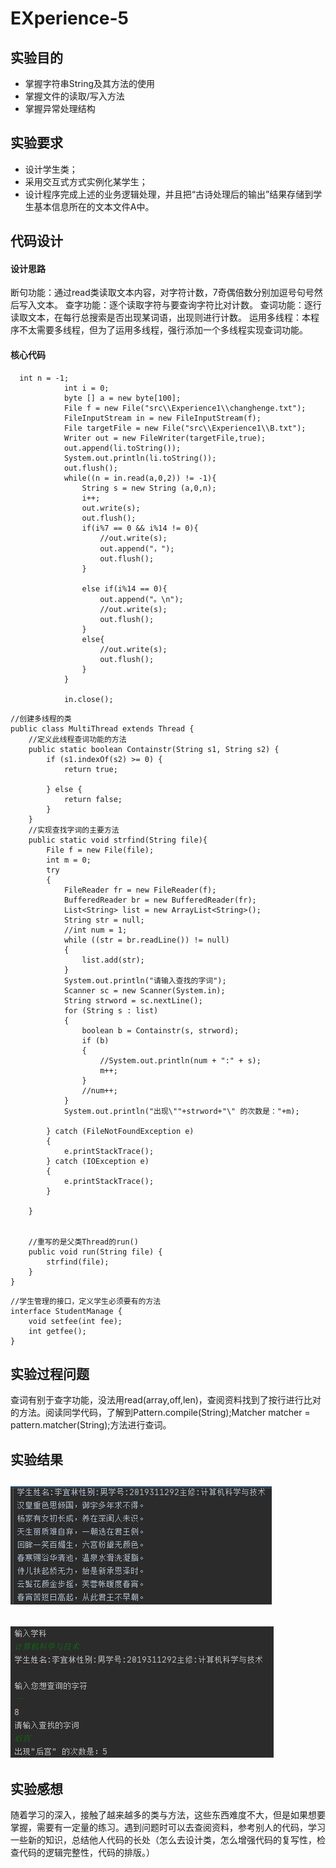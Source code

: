 # EXperience-5
## 实验目的
* 掌握字符串String及其方法的使用
* 掌握文件的读取/写入方法
* 掌握异常处理结构

## 实验要求
* 设计学生类；
* 采用交互式方式实例化某学生；
* 设计程序完成上述的业务逻辑处理，并且把“古诗处理后的输出”结果存储到学生基本信息所在的文本文件A中。

## 代码设计
#### 设计思路
   断句功能：通过read类读取文本内容，对字符计数，7奇偶倍数分别加逗号句号然后写入文本。
   查字功能：逐个读取字符与要查询字符比对计数。
   查词功能：逐行读取文本，在每行总搜索是否出现某词语，出现则进行计数。
   运用多线程：本程序不太需要多线程，但为了运用多线程，强行添加一个多线程实现查词功能。
#### 核心代码
```
  int n = -1;
            int i = 0;
            byte [] a = new byte[100];
            File f = new File("src\\Experience1\\changhenge.txt");
            FileInputStream in = new FileInputStream(f);
            File targetFile = new File("src\\Experience1\\B.txt");
            Writer out = new FileWriter(targetFile,true);
            out.append(li.toString());
            System.out.println(li.toString());
            out.flush();
            while((n = in.read(a,0,2)) != -1){
                String s = new String (a,0,n);
                i++;
                out.write(s);
                out.flush();
                if(i%7 == 0 && i%14 != 0){
                    //out.write(s);
                    out.append("，");
                    out.flush();
                }

                else if(i%14 == 0){
                    out.append("。\n");
                    //out.write(s);
                    out.flush();
                }
                else{
                    //out.write(s);
                    out.flush();
                }
            }

            in.close();
```
```
//创建多线程的类
public class MultiThread extends Thread {
    //定义此线程查词功能的方法
    public static boolean Containstr(String s1, String s2) {
        if (s1.indexOf(s2) >= 0) {
            return true;

        } else {
            return false;
        }
    }
    //实现查找字词的主要方法
    public static void strfind(String file){
        File f = new File(file);
        int m = 0;
        try
        {
            FileReader fr = new FileReader(f);
            BufferedReader br = new BufferedReader(fr);
            List<String> list = new ArrayList<String>();
            String str = null;
            //int num = 1;
            while ((str = br.readLine()) != null)
            {
                list.add(str);
            }
            System.out.println("请输入查找的字词");
            Scanner sc = new Scanner(System.in);
            String strword = sc.nextLine();
            for (String s : list)
            {
                boolean b = Containstr(s, strword);
                if (b)
                {
                    //System.out.println(num + ":" + s);
                    m++;
                }
                //num++;
            }
            System.out.println("出现\""+strword+"\" 的次数是："+m);

        } catch (FileNotFoundException e)
        {
            e.printStackTrace();
        } catch (IOException e)
        {
            e.printStackTrace();
        }

    }


    //重写的是父类Thread的run()
    public void run(String file) {
        strfind(file);
    }
}
```
```
//学生管理的接口，定义学生必须要有的方法
interface StudentManage {
    void setfee(int fee);
    int getfee();
}
```

## 实验过程问题
   查词有别于查字功能，没法用read(array,off,len)，查阅资料找到了按行进行比对的方法。阅读同学代码，了解到Pattern.compile(String);Matcher matcher = pattern.matcher(String);方法进行查词。
## 实验结果
![实验结果截图](fee7b4ababdfd6dd62fe48f290133fc.png)
---
![实验结果截图](0b55145e912daa2b66d2073e5fa9e8a.png)
---
## 实验感想
  随着学习的深入，接触了越来越多的类与方法，这些东西难度不大，但是如果想要掌握，需要有一定量的练习。遇到问题时可以去查阅资料，参考别人的代码，学习一些新的知识，总结他人代码的长处（怎么去设计类，怎么增强代码的复写性，检查代码的逻辑完整性，代码的排版。）
